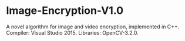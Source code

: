 # Image-Encryption-V1.0
A novel algorithm for image and video encryption, implemented in C++.
Compiler: Visual Studio 2015.
Libraries: OpenCV-3.2.0.
